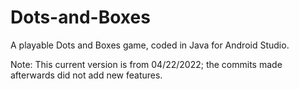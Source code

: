 # Dots-and-Boxes

A playable Dots and Boxes game, coded in Java for Android Studio. 

Note: This current version is from 04/22/2022; the commits made afterwards did not add new features.
